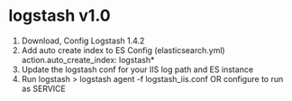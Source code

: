 # logstash v1.0
1) Download, Config Logstash 1.4.2
2) Add auto create index to ES Config (elasticsearch.yml)
          action.auto_create_index: logstash*
3) Update the logstash conf for your IIS log path and ES instance
4) Run logstash > logstash agent -f logstash_iis.conf OR configure to run as SERVICE

